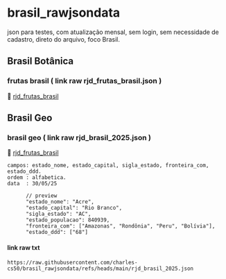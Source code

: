 # brasil_rawjsondata
json para testes, com atualização mensal, sem login, sem necessidade de cadastro, direto do arquivo, foco Brasil.

## Brasil Botânica
### frutas brasil ( link raw rjd_frutas_brasil.json )
🔗 [rjd_frutas_brasil](https://raw.githubusercontent.com/charles-cs50/brasil_rawjsondata/refs/heads/main/rjd_frutas_brasil.json)

## Brasil Geo
### brasil geo ( link raw rjd_brasil_2025.json )
🔗 [rjd_frutas_brasil](https://raw.githubusercontent.com/charles-cs50/brasil_rawjsondata/refs/heads/main/rjd_brasil_2025.json)
```
campos: estado_nome, estado_capital, sigla_estado, fronteira_com, estado_ddd.
ordem : alfabetica.
data  : 30/05/25
```
```jsonc
      // preview
      "estado_nome": "Acre",
      "estado_capital": "Rio Branco",
      "sigla_estado": "AC",
      "estado_populacao": 840939,
      "fronteira_com": ["Amazonas", "Rondônia", "Peru", "Bolívia"],
      "estado_ddd": ["68"]
```
#### link raw txt
```
https://raw.githubusercontent.com/charles-cs50/brasil_rawjsondata/refs/heads/main/rjd_brasil_2025.json
```
